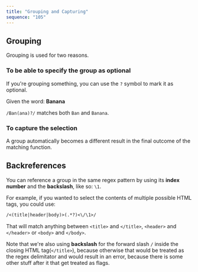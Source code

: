 ```yaml
---
title: "Grouping and Capturing"
sequence: "105"
---
```


## Grouping

Grouping is used for two reasons.

### To be able to specify the group as optional

If you're grouping something, you can use the `?` symbol to mark it as optional.

Given the word: **Banana**

`/Ban(ana)?/` matches both `Ban` and `Banana`.

### To capture the selection

A group automatically becomes a different result in the final outcome of the matching function.

## Backreferences

You can reference a group in the same regex pattern by using its **index number** and the **backslash**, like so: `\1`.

For example, if you wanted to select the contents of multiple possible HTML tags, you could use:

```txt
/<(title|header|body)>(.*?)<\/\1>/
```

That will match anything between `<title>` and `</title>`, `<header>` and `</header>` or `<body>` and `</body>`.

Note that we're also using **backslash** for the forward slash `/` inside the closing HTML tag(`</title>`), because otherwise that would be treated as the regex delimitator and would result in an error, because there is some other stuff after it that get treated as flags.
